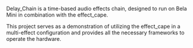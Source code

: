 
Delay_Chain is a time-based audio effects chain, designed to run on Bela Mini in combination with the effect_cape.

This project serves as a demonstration of utilizing the effect_cape in a multi-effect configuration and provides all the necessary frameworks to operate the hardware.
